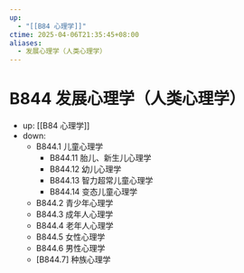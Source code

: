 ```yaml
---
up:
  - "[[B84 心理学]]"
ctime: 2025-04-06T21:35:45+08:00
aliases:
  - 发展心理学（人类心理学）
---
```


# B844 发展心理学（人类心理学）

- up: [[B84 心理学]]
- down:	
	- B844.1 儿童心理学
		- B844.11 胎儿、新生儿心理学
		- B844.12 幼儿心理学
		- B844.13 智力超常儿童心理学
		- B844.14 变态儿童心理学
	- B844.2 青少年心理学
	- B844.3 成年人心理学
	- B844.4 老年人心理学
	- B844.5 女性心理学
	- B844.6 男性心理学
	- [B844.7] 种族心理学
	
